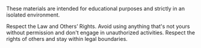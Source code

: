 These materials are intended for educational purposes and strictly in an isolated environment.

Respect the Law and Others’ Rights. Avoid using anything that's not yours without permission and don't engage in unauthorized activities.
Respect the rights of others and stay within legal boundaries.
